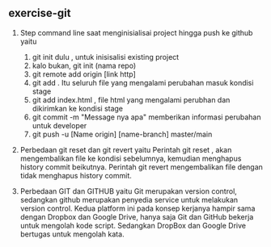 ## exercise-git ##

1. Step command line saat menginisialisai project hingga push ke github yaitu 
     1. git init dulu , untuk inisisalisi existing project
     2. kalo bukan, git init (nama repo)
     3. git remote add origin [link http]
     4. git add . Itu seluruh file yang mengalami perubahan masuk kondisi stage
     5. git add index.html , file html yang mengalami perubhan dan dikirimkan ke kondisi stage
     6. git commit -m "Message nya apa" memberikan informasi perubahan untuk developer
     7. git push -u [Name origin] [name-branch] master/main

2. Perbedaan git reset dan git revert yaitu
Perintah git reset , akan mengembalikan file ke kondisi sebelumnya, kemudian menghapus history commit beikutnya. Perintah git revert mengembalikan file dengan tidak menghapus history commit.


3. Perbedaan GIT dan GITHUB yaitu 
Git merupakan version control, sedangkan github merupakan penyedia service untuk melakukan version control.
Kedua platform ini pada konsep kerjanya hampir sama dengan Dropbox dan Google Drive, hanya saja Git dan GitHub bekerja untuk mengolah kode script. Sedangkan DropBox dan Google Drive bertugas untuk mengolah kata.
